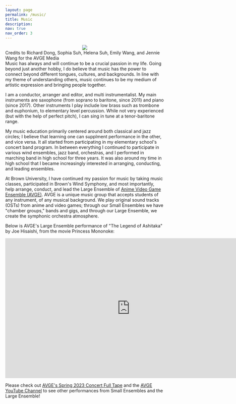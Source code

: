 ```yaml
---
layout: page
permalink: /music/
title: Music
description:
nav: true
nav_order: 3
---
```

<center><a href='https://www.youtube.com/@brownavge'><img src="https://johanndizon.github.io/assets/img/IMG_0015.jpg"></a></center>
<div class="caption">Credits to Richard Dong, Sophia Suh, Helena Suh, Emily Wang, and Jennie Wang for the AVGE Media</div>
Music has always and will continue to be a crucial passion in my life. Going beyond just another hobby, I do believe that music has the power to connect beyond different tongues, cultures, and backgrounds. In line with my theme of understanding others, music continues to be my medium of artistic expression and bringing people together.

I am a conductor, arranger and editor, and multi instrumentalist. My main instruments are saxophone (from soprano to baritone, since 2011) and piano (since 2017). Other instruments I play include low brass such as trombone and euphonium, to elementary level percussion. While not very experienced (but with the help of perfect pitch), I can sing in tune at a tenor-baritone range.

My music education primarily centered around both classical and jazz circles; I believe that learning one can supplment performance in the other, and vice versa. It all started from participating in my elementary school's concert band program. In between everything I continued to participate in various wind ensembles, jazz band, orchestras, and I performed in marching band in high school for three years. It was also around my time in high school that I became increasingly interested in arranging, conducting, and leading ensembles.

At Brown University, I have continued my passion for music by taking music classes, participated in Brown's Wind Symphony, and most importantly, help arrange, conduct, and lead the Large Ensemble of [Anime Video Game Ensemble (AVGE)](https://www.youtube.com/@brownavge). AVGE is a unique music group that accepts students of any instrument, of any musical background. We play original sound tracks (OSTs) from anime and video games; through our Small Ensembles we have "chamber groups," bands and gigs, and through our Large Ensemble, we create the symphonic orchestra atmosphere.

Below is AVGE's Large Ensemble performance of "The Legend of Ashitaka" by Joe Hisaishi, from the movie Princess Mononoke:
<br>   
<center><iframe width="790" height="444.3749999955" src="https://www.youtube.com/embed/hSarLoapA5E" title="YouTube video player" frameborder="0" allow="accelerometer; autoplay; clipboard-write; encrypted-media; gyroscope; picture-in-picture; web-share" allowfullscreen></iframe></center>

Please check out [AVGE's Spring 2023 Concert Full Tape](https://youtu.be/TvJcUlYw0YI) and the [AVGE YouTube Channel](https://www.youtube.com/@brownavge) to see other performances from Small Ensembles and the Large Ensemble!
